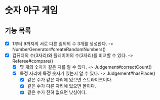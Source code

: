 # 숫자 야구 게임

## 기능 목록

- [x] 1부터 9까지의 서로 다른 임의의 수 3개를 생성한다. -> NumberGenerator#createRandomNumbers()
- [x] 컴퓨터의 수(3자리)와 플레이어의 수(3자리)를 비교할 수 있다. -> Referee#compare()
  - [x] 몇 개의 숫자가 같은 지를 알 수 있다. -> Judgement#correctCount()
  - [x] 특정 자리에 특정 숫자가 있는지 알 수 있다. -> Judgement#hasPlace()
    - [x] 같은 수가 같은 자리에 있으면 스트라이크이다.
    - [x] 같은 수가 다른 자리에 있으면 볼이다.
    - [x] 같은 수가 전혀 없으면 낫싱이다.

<!-- 객체 지향 프로그래밍
1. 기능을 가지고 있는 클래스를 인스턴스화(=객체)한다.
2. 필요한 기능을 (역할에 맞는) 인스턴스가 수행하게 한다. (의인화)
3. 각 결과를 종합해서 하나의 프로그램을 만든다.
-->

<!-- 위 기능 목록을 수행하기 위해 필요한 클래스들은 무엇이 있을까? -->
